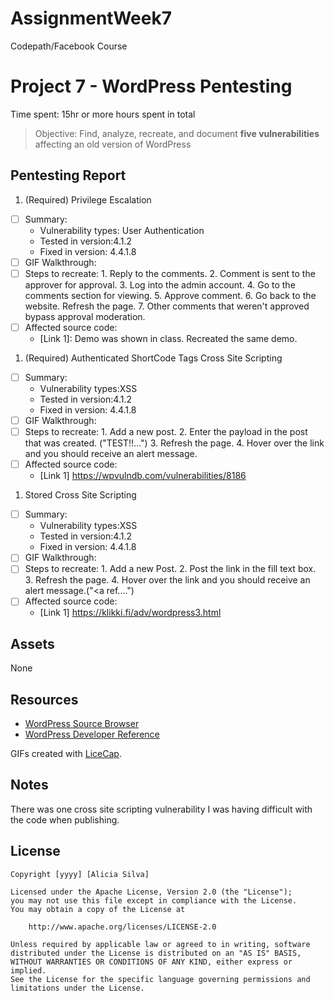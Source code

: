 # AssignmentWeek7
Codepath/Facebook Course
# Project 7 - WordPress Pentesting

Time spent: 15hr or more hours spent in total

> Objective: Find, analyze, recreate, and document **five vulnerabilities** affecting an old version of WordPress

## Pentesting Report

1. (Required) Privilege Escalation
  - [ ] Summary: 
    - Vulnerability types: User Authentication
    - Tested in version:4.1.2
    - Fixed in version: 4.4.1.8
  - [ ] GIF Walkthrough: 
  - [ ] Steps to recreate: 
        1. Reply to the comments. 
        2. Comment is sent to the approver for approval. 
        3. Log into the admin account. 
        4. Go to the comments section for viewing. 
        5. Approve comment. 
        6. Go back to the website. Refresh the page. 
        7. Other comments that weren't approved bypass approval moderation. 
  - [ ] Affected source code:
    - [Link 1]: Demo was shown in class. Recreated the same demo.  
1. (Required) Authenticated ShortCode Tags Cross Site Scripting
  - [ ] Summary: 
    - Vulnerability types:XSS
    - Tested in version:4.1.2
    - Fixed in version: 4.4.1.8
  - [ ] GIF Walkthrough: 
  - [ ] Steps to recreate: 
        1. Add a new post. 
        2. Enter the payload in the post that was created. ("TEST!!...")
        3. Refresh the page. 
        4. Hover over the link and you should receive an alert message. 
  - [ ] Affected source code:
    - [Link 1] https://wpvulndb.com/vulnerabilities/8186
1.  Stored Cross Site Scripting
  - [ ] Summary: 
    - Vulnerability types:XSS
    - Tested in version:4.1.2
    - Fixed in version: 4.4.1.8
  - [ ] GIF Walkthrough: 
  - [ ] Steps to recreate: 
        1. Add a new Post. 
        2. Post the link in the fill text box. 
        3. Refresh the page. 
        4. Hover over the link and you should receive an alert message.("<a ref....") 
  - [ ] Affected source code:
    - [Link 1] https://klikki.fi/adv/wordpress3.html

## Assets

None

## Resources

- [WordPress Source Browser](https://core.trac.wordpress.org/browser/)
- [WordPress Developer Reference](https://developer.wordpress.org/reference/)

GIFs created with [LiceCap](http://www.cockos.com/licecap/).

## Notes

There was one cross site scripting vulnerability I was having difficult with the code when publishing. 

## License

    Copyright [yyyy] [Alicia Silva]

    Licensed under the Apache License, Version 2.0 (the "License");
    you may not use this file except in compliance with the License.
    You may obtain a copy of the License at

        http://www.apache.org/licenses/LICENSE-2.0

    Unless required by applicable law or agreed to in writing, software
    distributed under the License is distributed on an "AS IS" BASIS,
    WITHOUT WARRANTIES OR CONDITIONS OF ANY KIND, either express or implied.
    See the License for the specific language governing permissions and
    limitations under the License.
